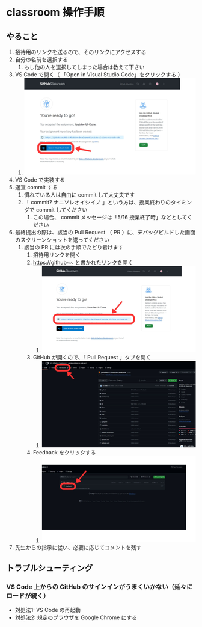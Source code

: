 # classroom 操作手順

## やること

1. 招待用のリンクを送るので、そのリンクにアクセスする
2. 自分の名前を選択する
   1. もし他の人を選択してしまった場合は教えて下さい
3. VS Code で開く（ 「Open in Visual Studio Code」をクリックする ）
   1. ![alt text](./素材/Classroom/open_in_vs_code.jpg)
4. VS Code で実装する
5. 適宜 commit する
   1. 慣れている人は自由に commit して大丈夫です
   2. 「 commit? ナニソレオイシイノ 」という方は、授業終わりのタイミングで commit してください
      1. この場合、 commit メッセージは「5/16 授業終了時」などとしてください
6. 最終提出の際は、該当の Pull Request （ PR ）に、デバッグビルドした画面のスクリーンショットを送ってください
   1. 該当の PR には次の手順でたどり着けます
      1. 招待用リンクを開く
      2. <https://github~~> と書かれたリンクを開く
         1. ![alt text](./素材/Classroom/repository_url.jpg)
      3. GitHub が開くので、「 Pull Request 」タブを開く
         1. ![alt text](./素材/Classroom/pull_request_tab.jpg)
      4. Feedback をクリックする
         1. ![alt text](./素材/Classroom/pull_request_detail.jpg)
7. 先生からの指示に従い、必要に応じてコメントを残す

## トラブルシューティング

### VS Code 上からの GitHub のサインインがうまくいかない（延々にロードが続く）

- 対処法1: VS Code の再起動
- 対処法2: 規定のブラウザを Google Chrome にする
